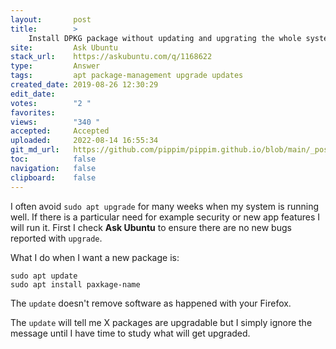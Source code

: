 ```yaml
---
layout:       post
title:        >
    Install DPKG package without updating and upgrating the whole system
site:         Ask Ubuntu
stack_url:    https://askubuntu.com/q/1168622
type:         Answer
tags:         apt package-management upgrade updates
created_date: 2019-08-26 12:30:29
edit_date:    
votes:        "2 "
favorites:    
views:        "340 "
accepted:     Accepted
uploaded:     2022-08-14 16:55:34
git_md_url:   https://github.com/pippim/pippim.github.io/blob/main/_posts/2019/2019-08-26-Install-DPKG-package-without-updating-and-upgrating-the-whole-system.md
toc:          false
navigation:   false
clipboard:    false
---
```


I often avoid `sudo apt upgrade` for many weeks when my system is running well. If there is a particular need for example security or new app features I will run it. First I check **Ask Ubuntu** to ensure there are no new bugs reported with `upgrade`.

What I do when I want a new package is:

``` 
sudo apt update
sudo apt install paxkage-name
```

The `update` doesn't remove software as happened with your Firefox.

The `update` will tell me X packages are upgradable but I simply ignore the message until I have time to study what will get  upgraded.
